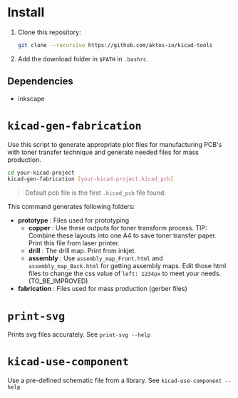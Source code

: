 # Install

1. Clone this repository: 

   ```bash
   git clone --recursive https://github.com/aktos-io/kicad-tools
   ```
2. Add the download folder in `$PATH` in `.bashrc`.

## Dependencies

* inkscape

# `kicad-gen-fabrication`

Use this script to generate appropriate plot files for manufacturing PCB's with toner transfer technique and generate needed files for mass production.

```bash
cd your-kicad-project
kicad-gen-fabrication [your-kicad-project.kicad_pcb]
```
> Default pcb file is the first `.kicad_pcb` file found.

This command generates following folders:

- **prototype** : Files used for prototyping
    * **copper**    : Use these outputs for toner transform process. TIP: Combine these layouts into one A4 to save toner transfer paper. Print this file from laser printer.
    * **drill**     : The drill map. Print from inkjet.
    * **assembly**  : Use `assembly_map_Front.html` and `assembly_map_Back.html` for getting assembly maps. Edit those html files to change the css value of `left: 1234px` to meet your needs. (TO_BE_IMPROVED)
- **fabrication** : Files used for mass production (gerber files)

# `print-svg`

Prints svg files accurately. See `print-svg --help`

# `kicad-use-component`

Use a pre-defined schematic file from a library. See `kicad-use-component --help`
